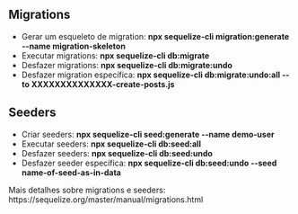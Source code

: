 <section>
<h2>Migrations</h2>
<ul>
    <li>Gerar um esqueleto de migration: <strong>npx sequelize-cli migration:generate --name migration-skeleton</strong></li>
    <li>Executar migrations: <strong>npx sequelize-cli db:migrate</strong></li>
    <li>Desfazer migrations: <strong>npx sequelize-cli db:migrate:undo</strong></li>
    <li>Desfazer migration específica: <strong>npx sequelize-cli db:migrate:undo:all --to XXXXXXXXXXXXXX-create-posts.js</strong></li>
</ul>
</section>

<section>
<h2>Seeders</h2>
<ul>
    <li>Criar seeders: <strong>npx sequelize-cli seed:generate --name demo-user</strong></li>
    <li>Executar seeders: <strong>npx sequelize-cli db:seed:all</strong></li>
    <li>Desfazer seeders: <strong>npx sequelize-cli db:seed:undo</strong></li>
    <li>Desfazer seeder específica: <strong>npx sequelize-cli db:seed:undo --seed name-of-seed-as-in-data</strong></li>
</ul>
</section>

<div>Mais detalhes sobre migrations e seeders: https://sequelize.org/master/manual/migrations.html</div>
